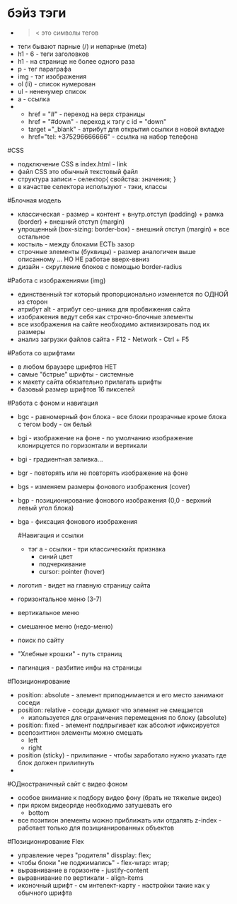 # бэйз тэги

- >< это символы тегов
- теги бывают парные (/) и непарные (meta)
- h1 - 6 - теги заголовков
- h1 - на странице не более одного раза
- p - тег параграфа
- img - тэг изображения
- ol (li) - список нумерован
- ul - нененумер список
- a - ссылка
-  - href = "#" - переход на верх страницы
   - href = "#down" -  переход к тэгу с id = "down"
   - target ="_blank" - атрибут для открытия ссылки в новой вкладке
   - href="tel: +375296666666" - ссылка на набор телефона
 
#CSS

- подключение  CSS в index.html - link
- файл CSS это обычный текстовый файл
- структура записи - селектор{ свойства: значения; }
- в качастве селектора используют - тэки, классы


#Блочная модель
- классическая - размер = контент + внутр.отступ (padding) + рамка (border) + внешний отступ (margin)
- упрощенный (box-sizing: border-box) - внешний отступ (margin) + все остальное
- костыль - между блоками ЕСТЬ зазор
- строчные элементы (буквицы) - размер аналогичен выше описанному  ... НО НЕ работае вверх-ввниз
- дизайн - скругление блоков с помощью border-radius

#Работа с изображениями (img) 
- единственный тэг который пропорционально изменяется по ОДНОЙ из сторон
- атрибут alt - атрибут сео-шника для пробвижения сайта
- изображения ведут себя как строчно-блочные элементы
- все изображения на сайте необходимо активизировать под их размеры
- анализ загрузки файлов сайта - F12 - Network - Ctrl + F5 

#Работа со шрифтами
- в любом браузере шрифтов НЕТ
- самые "бстрые" шрифты - системные
- к макету сайта обязательно прилагать шрифты
- базовый размер шрифтов 16 пикселей

#Работа с фоном и навигация 
- bgc - равномерный фон блока - все блоки прозрачные кроме блока с тегом body - он белый
- bgi - изображение на фоне - по умолчанию изображение клонирцуется по горизонтали и вертикали
- bgi - градиентная заливка...
- bgr - повторять или не повторять изображение на фоне
- bgs - изменяем размеры фонового изображения (cover)
- bgp - позиционирование фонового изображения (0,0 - верхний левый угол блока)
- bga - фиксация фонового изображения

  #Навигация и ссылки
  - тэг a - ссылки - три классическийх признака
    - синий цвет
    - подчеркивание
    - cursor: pointer (hover)
- логотип - видет на главную страницу сайта
- горизонтальное меню (3-7)
- вертикальное меню
- смешанное меню (недо-меню)
- поиск по сайту
- "Хлебные крошки" - путь страниц
- пагинация - разбитие инфы на страницы

#Позиционирование 

- position: absolute - элемент приподнимается и его место занимают соседи
- position: relative - соседи думают что элемент не смещается
  - изпользуется для ограничения перемещения по блоку (absolute)
- position: fixed - элемент подпрыгивает как абсолют ификсируется
- всепозиттион элементы можно смешать
  - left
  - right
- position (sticky) - прилипание - чтобы заработало нужно указать где блок должен прилипнуть
- 
#ОДностраничный сайт с видео фоном

- особое внимание к подбору видео фону (брать не тяжелые видео)
- при ярком видеоряде необходимо затушевать его 
  - bottom
- все позитион элементы можно приближать или отдалять z-index - работает только для позицианированных объектов

#Позиционирование Flex

- управление через "родителя" dissplay: flex;
- чтобы блоки "не поджимались" - flex-wrap: wrap;
- выравнивание в горизонте - justify-content
- выравнивание по вертикали - align-items
- иконочный шрифт - см интелект-карту - настройки такие как у обычного шрифта 

